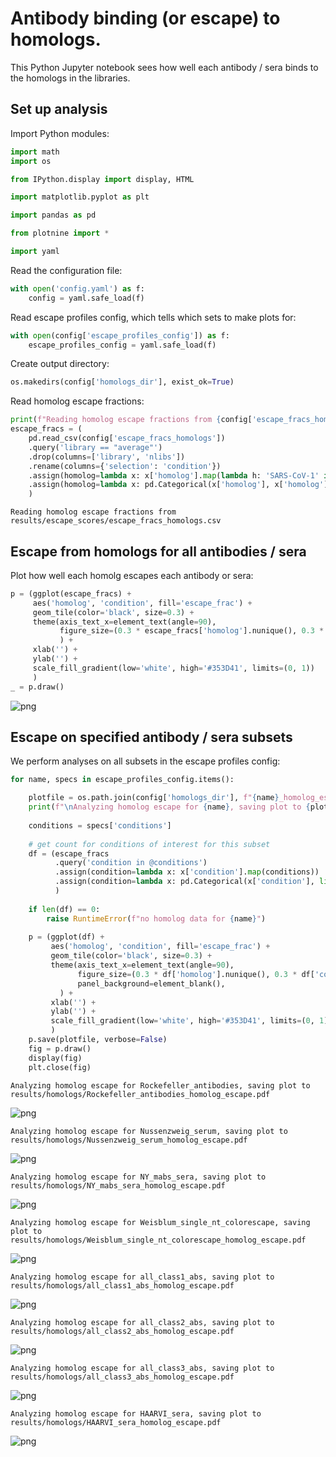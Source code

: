 # Antibody binding (or escape) to homologs.
This Python Jupyter notebook sees how well each antibody / sera binds to the homologs in the libraries.

## Set up analysis
Import Python modules:


```python
import math
import os

from IPython.display import display, HTML

import matplotlib.pyplot as plt

import pandas as pd

from plotnine import *

import yaml
```

Read the configuration file:


```python
with open('config.yaml') as f:
    config = yaml.safe_load(f)
```

Read escape profiles config, which tells which sets to make plots for:


```python
with open(config['escape_profiles_config']) as f:
    escape_profiles_config = yaml.safe_load(f)
```

Create output directory:


```python
os.makedirs(config['homologs_dir'], exist_ok=True)
```

Read homolog escape fractions:


```python
print(f"Reading homolog escape fractions from {config['escape_fracs_homologs']}")
escape_fracs = (
    pd.read_csv(config['escape_fracs_homologs'])
    .query('library == "average"')
    .drop(columns=['library', 'nlibs'])
    .rename(columns={'selection': 'condition'})
    .assign(homolog=lambda x: x['homolog'].map(lambda h: 'SARS-CoV-1' if h == 'SARS-CoV' else h))
    .assign(homolog=lambda x: pd.Categorical(x['homolog'], x['homolog'].unique(), ordered=True))
    )
```

    Reading homolog escape fractions from results/escape_scores/escape_fracs_homologs.csv


## Escape from homologs for all antibodies / sera
Plot how well each homolg escapes each antibody or sera:


```python
p = (ggplot(escape_fracs) +
     aes('homolog', 'condition', fill='escape_frac') +
     geom_tile(color='black', size=0.3) +
     theme(axis_text_x=element_text(angle=90),
           figure_size=(0.3 * escape_fracs['homolog'].nunique(), 0.3 * escape_fracs['condition'].nunique()),
           ) +
     xlab('') +
     ylab('') +
     scale_fill_gradient(low='white', high='#353D41', limits=(0, 1))
     )
_ = p.draw()
```


    
![png](homolog_escape_files/homolog_escape_12_0.png)
    


## Escape on specified antibody / sera subsets
We perform analyses on all subsets in the escape profiles config:


```python
for name, specs in escape_profiles_config.items():

    plotfile = os.path.join(config['homologs_dir'], f"{name}_homolog_escape.pdf")
    print(f"\nAnalyzing homolog escape for {name}, saving plot to {plotfile}")
    
    conditions = specs['conditions']
    
    # get count for conditions of interest for this subset
    df = (escape_fracs
          .query('condition in @conditions')
          .assign(condition=lambda x: x['condition'].map(conditions))
          .assign(condition=lambda x: pd.Categorical(x['condition'], list(conditions.values()), ordered=True))
          )
    
    if len(df) == 0:
        raise RuntimeError(f"no homolog data for {name}")
        
    p = (ggplot(df) +
         aes('homolog', 'condition', fill='escape_frac') +
         geom_tile(color='black', size=0.3) +
         theme(axis_text_x=element_text(angle=90),
               figure_size=(0.3 * df['homolog'].nunique(), 0.3 * df['condition'].nunique()),
               panel_background=element_blank(),
           ) +
         xlab('') +
         ylab('') +
         scale_fill_gradient(low='white', high='#353D41', limits=(0, 1))
         )
    p.save(plotfile, verbose=False)
    fig = p.draw()
    display(fig)
    plt.close(fig)
```

    
    Analyzing homolog escape for Rockefeller_antibodies, saving plot to results/homologs/Rockefeller_antibodies_homolog_escape.pdf



    
![png](homolog_escape_files/homolog_escape_14_1.png)
    


    
    Analyzing homolog escape for Nussenzweig_serum, saving plot to results/homologs/Nussenzweig_serum_homolog_escape.pdf



    
![png](homolog_escape_files/homolog_escape_14_3.png)
    


    
    Analyzing homolog escape for NY_mabs_sera, saving plot to results/homologs/NY_mabs_sera_homolog_escape.pdf



    
![png](homolog_escape_files/homolog_escape_14_5.png)
    


    
    Analyzing homolog escape for Weisblum_single_nt_colorescape, saving plot to results/homologs/Weisblum_single_nt_colorescape_homolog_escape.pdf



    
![png](homolog_escape_files/homolog_escape_14_7.png)
    


    
    Analyzing homolog escape for all_class1_abs, saving plot to results/homologs/all_class1_abs_homolog_escape.pdf



    
![png](homolog_escape_files/homolog_escape_14_9.png)
    


    
    Analyzing homolog escape for all_class2_abs, saving plot to results/homologs/all_class2_abs_homolog_escape.pdf



    
![png](homolog_escape_files/homolog_escape_14_11.png)
    


    
    Analyzing homolog escape for all_class3_abs, saving plot to results/homologs/all_class3_abs_homolog_escape.pdf



    
![png](homolog_escape_files/homolog_escape_14_13.png)
    


    
    Analyzing homolog escape for HAARVI_sera, saving plot to results/homologs/HAARVI_sera_homolog_escape.pdf



    
![png](homolog_escape_files/homolog_escape_14_15.png)
    



```python

```
